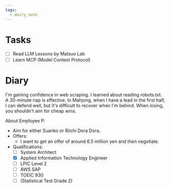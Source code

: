 ```yaml
---
tags:
  - dairy_note
---
```


# Tasks
- [ ] Read LLM Lessons by Matsuo Lab
- [ ] Learn MCP (Model Context Protocol)

# Diary

I'm gaining confidence in web scraping.
I learned about reading robots.txt.
A 30-minute nap is effective.
In Mahjong, when I have a lead in the first half, I can defend well, but it's difficult to recover when I'm behind.
When losing, you shouldn't aim for cheap wins.

About Employee P:
- Aim for either Suanko or Riichi Dora Dora.
- Offers:
    - I want to get an offer of around 6.5 million yen and then negotiate.
- Qualifications:
    - [ ] System Architect
    - [x] Applied Information Technology Engineer
    - [ ] LPIC Level 2
    - [ ] AWS SAP
    - [ ] TOEIC 930
    - [ ] (Statistical Test Grade 2)